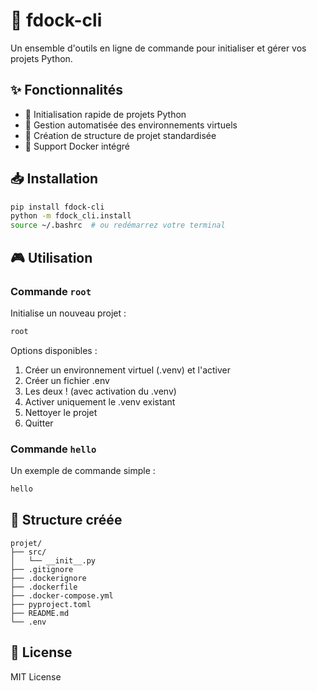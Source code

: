 # 🚀 fdock-cli

Un ensemble d'outils en ligne de commande pour initialiser et gérer vos projets Python.

## ✨ Fonctionnalités

- 📁 Initialisation rapide de projets Python
- 🔧 Gestion automatisée des environnements virtuels
- 🎯 Création de structure de projet standardisée
- 🐳 Support Docker intégré

## 📥 Installation

```bash
pip install fdock-cli
python -m fdock_cli.install
source ~/.bashrc  # ou redémarrez votre terminal
```

## 🎮 Utilisation

### Commande `root`

Initialise un nouveau projet :
```bash
root
```

Options disponibles :
1. Créer un environnement virtuel (.venv) et l'activer
2. Créer un fichier .env
3. Les deux ! (avec activation du .venv)
4. Activer uniquement le .venv existant
5. Nettoyer le projet
6. Quitter

### Commande `hello`

Un exemple de commande simple :
```bash
hello
```

## 🔧 Structure créée

```
projet/
├── src/
│   └── __init__.py
├── .gitignore
├── .dockerignore
├── .dockerfile
├── .docker-compose.yml
├── pyproject.toml
├── README.md
└── .env
```

## 📝 License

MIT License 